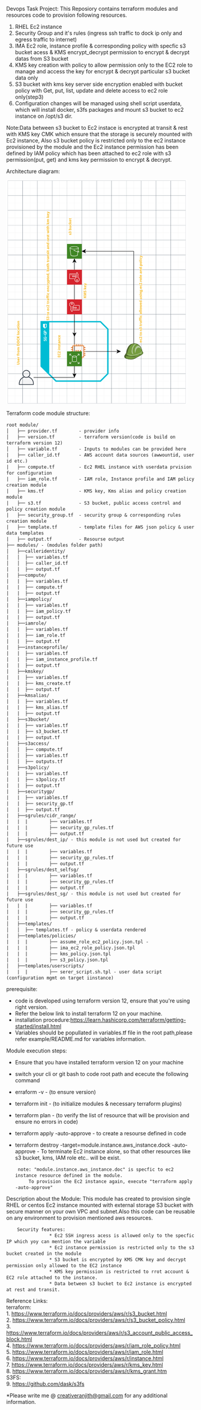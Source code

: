 Devops Task Project: 
This Reposiory contains terraform modules and resources code to provision following resources.
1. RHEL Ec2 instance 
2. Security Group and it's rules (ingress ssh traffic to dock ip only and egress traffic  to internet)
3. IMA Ec2 role, instance profile & corresponding policy with specfic s3 bucket acess & KMS encrypt_decrypt permission to encrypt & decrypt datas from S3 bucket 
4. KMS key creation with policy to allow permission only to the EC2 role to manage and access the key for encrypt & decrypt particular s3 bucket data only
5. S3 bucket with kms key server side encryption enabled with bucket policy with Get, put, list, update and delete access to ec2 role only(step3)
6. Configuration changes will be managed using shell script userdata, which will install docker, s3fs packages and mount s3 bucket to ec2 instance on /opt/s3 dir.

 Note:Data between s3 bucket to Ec2 instace is encrypted at transit & rest with KMS key CMK which ensure that the storage is securely mounted with Ec2 instance, Also s3 bucket policy is restricted only to the ec2 instance provisioned by the module and the Ec2 instance permission has been defined by IAM policy which has been attached to ec2 role with s3 permission(put, get) and kms key permission to encrypt & decrypt. 
 
 Architecture diagram:
 
![Image of Architecture](https://github.com/RanjithMahadevan/devopstask/blob/develop/architecture%20diagram.PNG)

Terraform code module structure:
```
root module/
│   ├── provider.tf        - provider info
│   ├── version.tf         - terraform version(code is build on terraform version 12)
│   ├── variable.tf        - Inputs to modules can be provided here 
|   ├── caller_id.tf       - AWS account data sources (awwountid, user id etc.)
|   ├── compute.tf         - Ec2 RHEL instance with userdata prvision for configuration
|   ├── iam_role.tf        - IAM role, Instance profile and IAM policy creation module
|   ├── kms.tf             - KMS key, Kms alias and policy creation module
|   ├── s3.tf              - S3 bucket, public access control and policy creation module
|   ├── security_group.tf  - security group & corresponding rules creation module
|   ├── template.tf        - template files for AWS json policy & user data templates
|   ├── output.tf          - Resourse output 
├── modules/ - (modules folder path)
│   ├──calleridentity/
│   │  ├── variables.tf
│   │  ├── caller_id.tf
|   |  ├── output.tf
|   ├──compute/
|   |  ├── variables.tf
|   |  ├── compute.tf
|   |  ├── output.tf
|   ├──iampolicy/
|   |  ├── variables.tf
|   |  ├── iam_policy.tf
|   |  ├── output.tf
|   ├──iamrole/
|   |  ├── variables.tf
|   |  ├── iam_role.tf
|   |  ├── output.tf
|   ├──instanceprofile/
|   |  ├── variables.tf
|   |  ├── iam_instance_profile.tf
|   |  ├── output.tf
|   ├──kmskey/
|   |  ├── variables.tf
|   |  ├── kms_create.tf
|   |  ├── output.tf
|   ├──kmsalias/
|   |  ├── variables.tf
|   |  ├── kms_alias.tf
|   |  ├── output.tf
|   ├──s3bucket/
|   |  ├── variables.tf
|   |  ├── s3_bucket.tf
|   |  ├── output.tf
|   ├──s3access/
│   │  ├── compute.tf
│   │  ├── variables.tf
│   │  ├── outputs.tf
|   ├──s3policy/
|   |  ├── variables.tf
|   |  ├── s3policy.tf
|   |  ├── output.tf
|   ├──securitygp/
|   |  ├── variables.tf
|   |  ├── security_gp.tf
|   |  ├── output.tf
|   ├──sgrules/cidr_range/ 
|   |  |        ├── variables.tf
|   |  |        ├── security_gp_rules.tf
|   |  |        ├── output.tf
|   ├──sgrules/dest_ip/ - this module is not used but created for future use 
|   |  |        ├── variables.tf
|   |  |        ├── security_gp_rules.tf
|   |  |        ├── output.tf
|   ├──sgrules/dest_selfsg/
|   |  |        ├── variables.tf
|   |  |        ├── security_gp_rules.tf
|   |  |        ├── output.tf
|   ├──sgrules/dest_sg/ - this module is not used but created for future use 
|   |  |        ├── variables.tf
|   |  |        ├── security_gp_rules.tf
|   |  |        ├── output.tf
│   ├──templates/
│   │  ├── templates.tf - policy & userdata rendered
|   ├──templates/policies/
|   |  |        ├── assume_role_ec2_policy.json.tpl - 
|   |  |        ├── ima_ec2_role_policy.json.tpl
|   |  |        ├── kms_policy.json.tpl
|   |  |        ├── s3_policy.json.tpl
│   ├──templates/userscripts/ 
|   |  |        ├── serer_script.sh.tpl - user data script (configuration mgmt on target iinstance)
```

prerequisite:
 * code is developed using terraform version 12, ensure that you're using right version.  
 * Refer the below link to install terraform 12 on your machine.  
 * installation procedure:https://learn.hashicorp.com/terraform/getting-started/install.html   
 * Variables should be popullated in variables.tf file in the root path,please refer example/README.md for  variables information.  

 Module execution steps:  
 * Ensure that you have installed terraform version 12 on your machine  
 * switch your cli or git bash to code root path and ececute the following command  
 * erraform -v    - (to ensure version)  
 * terraform init  - (to initialize modules & necessary terraform plugins)  
 * terraform plan  - (to verify the list of resource that will be provision and ensure no errors in code)   
 * terraform apply -auto-approve - to create a resourse defined in code  
 * terraform destroy -target=module.instance.aws_instance.dock -auto-approve - To terminate Ec2 instance alone, so that other resources like s3 bucket, kms, IAM role etc.. will be exist.   

        note: "module.instance.aws_instance.doc" is specfic to ec2 instance resource defined in the module.
            To provision the Ec2 instance again, execute "terraform apply -auto-approve"         


Description about the Module:
        This module has created to provision single RHEL or centos Ec2 instance mounted with external storage S3 bucket with secure manner on your own VPC and subnet.Also this code can be reusable on any environment to provision mentioned aws resources.

        Security features:
                    * Ec2 SSH ingress acess is allowed only to the specfic IP which yoy can mention the variable 
                    * Ec2 instance permission is restricted only to the s3 bucket created in the module
                    * S3 bucket is encrypted by KMS CMK key and decrypt permission only allowed to the EC2 instance 
                    * KMS key permission is restricted to rrot account & EC2 role attached to the instance.  
                    * Data between s3 bucket to Ec2 instance is encrypted at rest and transit.  

Reference Links:  
        terraform:  
                    1. https://www.terraform.io/docs/providers/aws/r/s3_bucket.html  
                    2. https://www.terraform.io/docs/providers/aws/r/s3_bucket_policy.html  
                    3. https://www.terraform.io/docs/providers/aws/r/s3_account_public_access_block.html  
                    4. https://www.terraform.io/docs/providers/aws/r/iam_role_policy.html  
                    5. https://www.terraform.io/docs/providers/aws/r/iam_role.html  
                    6. https://www.terraform.io/docs/providers/aws/r/instance.html  
                    7. https://www.terraform.io/docs/providers/aws/r/kms_key.html  
                    8. https://www.terraform.io/docs/providers/aws/r/kms_grant.htm  
       S3FS:  
                    9. https://github.com/dask/s3fs  
                    
       
 *Please write me @ creativeranjith@gmail.com for any additional information. 
       
        

